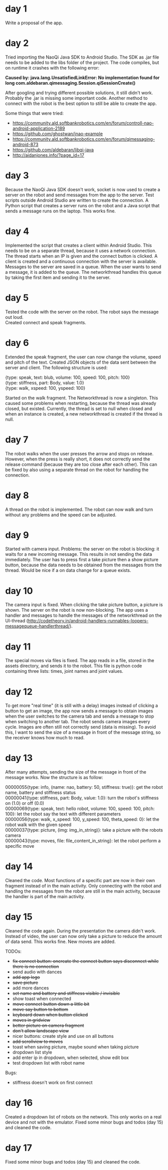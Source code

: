 # day 1
Write a proposal of the app.

# day 2
Tried importing the NaoQi Java SDK to Android Studio. The SDK as .jar file needs to be added to the libs folder of the project. The code compiles, but on runtime it crashes with the following error:

**Caused by: java.lang.UnsatisfiedLinkError: No implementation found for long com.aldebaran.qimessaging.Session.qiSessionCreate()**

After googling and trying different possible solutions, it still didn't work. Probably the .jar is missing some important code. Another method to connect with the robot is the best option to still be able to create the app.

Some things that were tried: 
- https://community.ald.softbankrobotics.com/en/forum/controll-nao-android-application-2189
- https://github.com/ghostwan/jnao-example
- https://community.ald.softbankrobotics.com/en/forum/qimessaging-android-873
- https://github.com/aldebaran/libqi-java
- http://aidanjones.info/?page_id=17

# day 3
Because the NaoQi Java SDK doesn't work, socket is now used to create a server on the robot and send messages from the app to the server.
Test scripts outside Android Studio are written to create the connection. A Python script that creates a server runs on the robot and a Java script that sends a message runs on the laptop. This works fine.

# day 4
Implemented the script that creates a client within Android Studio. This needs to be on a separate thread, because it uses a network connection. The thread starts when an IP is given and the connect button is clicked. A client is created and a continuous connection with the server is available. Messages to the server are saved in a queue. When the user wants to send a message, it is added to the queue. The networkthread handles this queue by taking the first item and sending it to the server. 

# day 5
Tested the code with the server on the robot. The robot says the message out loud. </br>
Created connect and speak fragments.

# day 6
Extended the speak fragment, the user can now change the volume, speed and pitch of the text. Created JSON objects of the data sent between the server and client. The following structure is used: </br>

{type: speak, text: blub, volume: 100, speed: 100, pitch: 100} </br>
{type: stiffness, part: Body, value: 1.0} </br>
{type: walk, xspeed: 100, yspeed: 100} </br>

Started on the walk fragment. The Networkthread is now a singleton. This caused some problems when restarting, because the thread was already closed, but existed. Currently, the thread is set to null when closed and when an instance is created, a new networkthread is created if the thread is null.

# day 7
The robot walks when the user presses the arrow and stops on release. However, when the press is really short, it does not correctly send the release command (because they are too close after each other). This can be fixed by also using a separate thread on the robot for handling the connection. 

# day 8
A thread on the robot is implemented. The robot can now walk and turn without any problems and the speed can be adjusted. 

# day 9
Started with camera input. Problems: the server on the robot is blocking: it waits for a new incoming message. This results in not sending the data immediately. The user has to press first a take picture then a show picture button, because the data needs to be obtained from the messages from the thread. Would be nice if a on data change for a queue exists.

# day 10
The camera input is fixed. When clicking the take picture button, a picture is shown. The server on the robot is now non-blocking. The app uses a handler and messages to handle the messages of the networkthread on the UI-thread (http://codetheory.in/android-handlers-runnables-loopers-messagequeue-handlerthread/). 

# day 11
The special moves via files is fixed. The app reads in a file, stored in the assets directory, and sends it to the robot. This file is python code containing three lists: times, joint names and joint values. 

# day 12
To get more "real time" (it is still with a delay) images instead of clicking a button to get an image, the app now sends a message to obtain images when the user switches to the camera tab and sends a message to stop when switching to another tab. The robot sends camera images every cycle. Images are often still not correctly send (data is missing). To avoid this, I want to send the size of a message in front of the message string, so the receiver knows how much to read. 

# day 13
After many attempts, sending the size of the message in front of the message works. Now the structure is as follow:


00000055{type: info, (name: nao, battery: 50, stiffness: true)}: get the robot name, battery and stiffness status </br>
00000041{type: stiffness, part: Body, value: 1.0}: turn the robot's stiffness on (1.0) or off (0.0) </br>
00000069{type: speak, text: hello robot, volume: 100, speed: 100, pitch: 100}: let the robot say the text with different parameters </br>
00000056{type: walk, x_speed: 100, y_speed: 100, theta_speed: 0}: let the robot walk with the given speed </br>
00000037{type: picture, (img: img_in_string)}: take a picture with the robots camera </br>
00000043{type: moves, file: file_content_in_string}: let the robot perform a specific move </br>

# day 14
Cleaned the code. Most functions of a specific part are now in their own fragment instead of in the main activity. Only connecting with the robot and handling the messages from the robot are still in the main activity, because the handler is part of the main activity.

# day 15
Cleaned the code again. During the presentation the camera didn't work. Instead of video, the user can now only take a picture to reduce the amount of data send. This works fine. New moves are added. 

TODOs:
- ~~fix connect button: oncreate the connect button says disconnect while there is no connection~~
- send audio with dances
- ~~add app logo~~
- ~~save picture~~
- add more dances
- ~~set name and battery and stiffness visible / invisible~~
- show toast when connected
- ~~move connect button down a little bit~~
- ~~move say button to bottom~~
- ~~keyboard down when button clicked~~
- ~~moves in gridview~~
- ~~better picture on camera fragment~~
- ~~don't allow landscape view~~
- nicer buttons: create style and use on all buttons
- ~~add scrollview to moves~~
- toast when saving picture, maybe sound when taking picture
- dropdown list style 
- add enter ip in dropdown, when selected, show edit box
- test dropdown list with robot name

Bugs:
- stiffness doesn't work on first connect

# day 16
Created a dropdown list of robots on the network. This only works on a real device and not with the emulator. Fixed some minor bugs and todos (day 15) and cleaned the code.

# day 17
Fixed some minor bugs and todos (day 15) and cleaned the code.
